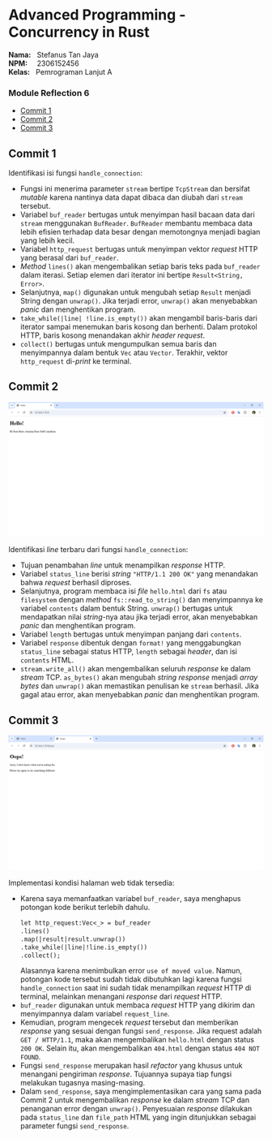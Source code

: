 # Advanced Programming - Concurrency in Rust
**Nama:**   &nbsp; Stefanus Tan Jaya<br>
**NPM:**    &nbsp;&ensp; 2306152456<br>
**Kelas:**  &nbsp; Pemrograman Lanjut A<br>

### Module Reflection 6
- [Commit 1](#commit-1)
- [Commit 2](#commit-2)
- [Commit 3](#commit-3)

## Commit 1
Identifikasi isi fungsi `handle_connection`:
- Fungsi ini menerima parameter `stream` bertipe `TcpStream` dan bersifat _mutable_ karena nantinya data dapat dibaca dan diubah dari `stream` tersebut.
- Variabel `buf_reader` bertugas untuk menyimpan hasil bacaan data dari `stream` menggunakan `BufReader`. `BufReader` membantu membaca data lebih efisien terhadap data besar dengan memotongnya menjadi bagian yang lebih kecil.
- Variabel `http_request` bertugas untuk menyimpan vektor _request_ HTTP yang berasal dari `buf_reader`.
- _Method_ `lines()` akan mengembalikan setiap baris teks pada `buf_reader` dalam iterasi. Setiap elemen dari iterator ini bertipe `Result<String, Error>`.
- Selanjutnya, `map()` digunakan untuk mengubah setiap `Result` menjadi String dengan `unwrap()`. Jika terjadi error, `unwrap()` akan menyebabkan _panic_ dan menghentikan program.
- `take_while(|line| !line.is_empty())` akan mengambil baris-baris dari iterator sampai menemukan baris kosong dan berhenti. Dalam protokol HTTP, baris kosong menandakan akhir _header request_.
- `collect()` bertugas untuk mengumpulkan semua baris dan menyimpannya dalam bentuk `Vec` atau `Vector`. Terakhir, vektor `http_request` di-_print_ ke terminal. 

## Commit 2
![](/images/commit2.png)<br>

Identifikasi _line_ terbaru dari fungsi `handle_connection`:
- Tujuan penambahan _line_ untuk menampilkan _response_ HTTP.
- Variabel `status_line` berisi _string_ `"HTTP/1.1 200 OK"` yang menandakan bahwa _request_ berhasil diproses.
- Selanjutnya, program membaca isi _file_ `hello.html` dari `fs` atau `filesystem` dengan _method_ `fs::read_to_string()` dan menyimpannya ke variabel `contents` dalam bentuk String. `unwrap()` bertugas untuk mendapatkan nilai _string_-nya atau jika terjadi error, akan menyebabkan _panic_ dan menghentikan program.
- Variabel `length` bertugas untuk menyimpan panjang dari `contents`.
- Variabel `response` dibentuk dengan `format!` yang menggabungkan `status_line` sebagai status HTTP, `length` sebagai _header_, dan isi `contents` HTML. 
- `stream.write_all()` akan mengembalikan seluruh _response_ ke dalam _stream_ TCP. `as_bytes()` akan mengubah _string response_ menjadi _array bytes_ dan `unwrap()` akan memastikan penulisan ke `stream` berhasil. Jika gagal atau error, akan menyebabkan _panic_ dan menghentikan program. 

## Commit 3
![](/images/commit3.png)<br>

Implementasi kondisi halaman web tidak tersedia:
- Karena saya memanfaatkan variabel `buf_reader`, saya menghapus potongan kode berikut terlebih dahulu.
    ```
    let http_request:Vec<_> = buf_reader
    .lines()
    .map(|result|result.unwrap())
    .take_while(|line|!line.is_empty()) 
    .collect();
    ```
    Alasannya karena menimbulkan error `use of moved value`. Namun, potongan kode tersebut sudah tidak dibutuhkan lagi karena fungsi `handle_connection` saat ini sudah tidak menampilkan _request_ HTTP di terminal, melainkan menangani _response_ dari _request_ HTTP.
- `buf_reader` digunakan untuk membaca _request_ HTTP yang dikirim dan menyimpannya dalam variabel `request_line`.
- Kemudian, program mengecek _request_ tersebut dan memberikan _response_ yang sesuai dengan fungsi `send_response`. Jika request adalah `GET / HTTP/1.1`, maka akan mengembalikan `hello.html` dengan status `200 OK`. Selain itu, akan mengembalikan `404.html` dengan status `404 NOT FOUND`.
- Fungsi `send_response` merupakan hasil _refactor_ yang khusus untuk menangani pengiriman _response_. Tujuannya supaya tiap fungsi melakukan tugasnya masing-masing.
- Dalam `send_response`, saya mengimplementasikan cara yang sama pada Commit 2 untuk mengembalikan _response_ ke dalam _stream_ TCP dan penanganan error dengan `unwrap()`. Penyesuaian _response_ dilakukan pada `status_line` dan `file_path` HTML yang ingin ditunjukkan sebagai parameter fungsi `send_response`.